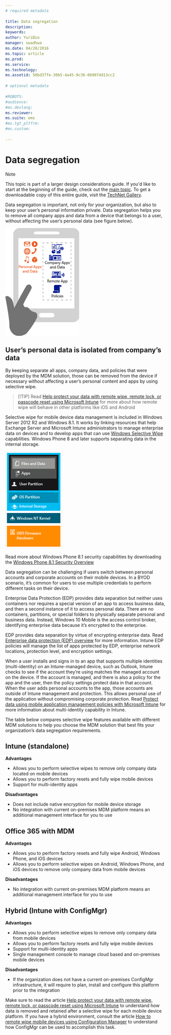 ```yaml
---
# required metadata

title: Data segregation
description:
keywords:
author: YuriDio
manager: swadhwa
ms.date: 04/28/2016
ms.topic: article
ms.prod:
ms.service:
ms.technology:
ms.assetid: 50bd37fe-30b5-4a45-9c36-0b907dd13cc2

# optional metadata

#ROBOTS:
#audience:
#ms.devlang:
ms.reviewer: 
ms.suite: ems
#ms.tgt_pltfrm:
#ms.custom:

---
```


# Data segregation

>[!NOTE]
>This topic is part of a larger design considerations guide. If you'd like to start at the beginning of the guide, check out the [main topic](mdm-design-considerations-guide.md). To get a downloadable copy of this entire guide, visit the [TechNet Gallery](https://gallery.technet.microsoft.com/Mobile-Device-Management-7d401582).

Data segregation is important, not only for your organization, but also to keep your user’s personal information private. Data segregation helps you to remove all company apps and data from a device that belongs to a user, without affecting the user’s personal data (see figure below).

![Data segregation](./media/MDM_Figure_10.png)

## User’s personal data is isolated from company’s data

By keeping separate all apps, company data, and policies that were deployed by the MDM solution, those can be removed from the device if necessary without affecting a user’s personal content and apps by using selective wipe. 

>[!TIP] Read [Help protect your data with remote wipe, remote lock, or passcode reset using Microsoft Intune](/intune/deployuse/help-protect-your-data-with-remote-wipe,-remote-lock,-or-passcode-reset-using-microsoft-intune) for more about how remote wipe will behave in other platforms like iOS and Android 

Selective wipe for mobile device data management is included in Windows Server 2012 R2 and Windows 8.1. It works by linking resources that help Exchange Server and Microsoft Intune administrators to manage enterprise data on devices and to develop apps that can use [Windows Selective Wipe](https://technet.microsoft.com/library/dn486874.aspx) capabilities.  Windows Phone 8 and later supports separating data in the internal storage.

![Data segregation](./media/MDM_Figure_11.png)

Read more about Windows Phone 8.1 security capabilities by downloading the [Windows Phone 8.1 Security Overview](http://www.microsoft.com/download/details.aspx?id=42509)

Data segregation can be challenging if users switch between personal accounts and corporate accounts on their mobile devices. In a BYOD scenario, it’s common for users to use multiple credentials to perform different tasks on their device. 

Enterprise Data Protection (EDP) provides data separation but neither uses containers nor requires a special version of an app to access business data, and then a second instance of it to access personal data. There are no containers, partitions, or special folders to physically separate personal and business data. Instead, Windows 10 Mobile is the access control broker, identifying enterprise data because it’s encrypted to the enterprise. 

EDP provides data separation by virtue of encrypting enterprise data. Read [Enterprise data protection (EDP) overview](https://technet.microsoft.com/library/dn985838.aspx) for more information. Intune EDP policies will manage the list of apps protected by EDP, enterprise network locations, protection level, and encryption settings.

When a user installs and signs in to an app that supports multiple identities (multi-identity) on an Intune-managed device, such as Outlook, Intune checks to see if the account they’re using matches the managed account on the device. If the account is managed, and there is also a policy for the app and the user, then the policy settings protect data in that account. When the user adds personal accounts to the app, those accounts are outside of Intune management and protection. This allows personal use of the application without compromising corporate protection. Read [Protect data using mobile application management policies with Microsoft Intune](/intune/deployuse/configure-and-deploy-mobile-application-management-policies-in-the-microsoft-intune-console) for more information about multi-identity capability in Intune. 

The table below compares selective wipe features available with different MDM solutions to help you choose the MDM solution that best fits your organization’s data segregation requirements.

## Intune (standalone)

**Advantages**

- Allows you to perform selective wipes to remove only company data located on mobile devices
- Allows you to perform factory resets and fully wipe mobile devices
- Support for multi-identity apps

**Disadvantages**

- Does not include native encryption for mobile device storage
- No integration with current on-premises MDM platform means an additional management interface for you to use

## Office 365 with MDM

**Advantages**

- Allows you to perform factory resets and fully wipe Android, Windows Phone, and iOS devices
- Allows you to perform selective wipes on Android, Windows Phone, and iOS devices to remove only company data from mobile devices

**Disadvantages**

- No integration with current on-premises MDM platform means an additional management interface for you to use

## Hybrid (Intune with ConfigMgr)

**Advantages**

- Allows you to perform selective wipes to remove only company data from mobile devices
- Allows you to perform factory resets and fully wipe mobile devices
- Support for multi-identity apps
- Single management console to manage cloud based and on-premises mobile devices

**Disadvantages**

- If the organization does not have a current on-premises ConfigMgr infrastructure, it will require to plan, install and configure this platform prior to the integration

Make sure to read the article [Help protect your data with remote wipe, remote lock, or passcode reset using Microsoft Intune](/intune/deployuse/help-protect-your-data-with-remote-wipe,-remote-lock,-or-passcode-reset-using-microsoft-intune) to understand how data is removed and retained after a selective wipe for each mobile device platform. If you have a hybrid environment, consult the article [How to remote wipe mobile devices using Configuration Manager](https://technet.microsoft.com/library/dn956981.aspx) to understand how ConfigMgr can be used to accomplish this task.